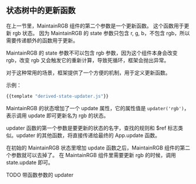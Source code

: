 <h2 id="updater">状态树中的更新函数</h2>

在上一节里，MaintainRGB 组件的第二个参数是一个更新函数。
这个函数用于更新 rgb 状态。
因为 MaintainRGB 的 state 参数只包含 r, g, b，不包含 rgb，所以需要传递额外的函数用于更新。

MaintainRGB 的 state 参数不可以包含 rgb 参数，因为这个组件本身会改变 rgb，改变 rgb 又会触发它的重新计算，导致死循环，框架会抛出异常。

对于这种常用的场景，框架提供了一个方便的机制，用于定义更新函数。

示例：

```js
{{template "derived-state-updater.js"}}
```

MaintainRGB 的状态增加了一个 update 属性，它的属性值是 `updater('rgb')`，表示调用 update 即可更新名为 rgb 的状态。

updater 函数的第一个参数是要更新的状态的名字，查找的规则和 $ref 标志类似。updater 的其他函数，将直接传递给最终的 App.update 函数。

在初始的 MaintainRGB 状态里增加 update 函数之后，MaintainRGB 组件的第二个参数就可以去掉了。
在 MaintainRGB 组件里需要更新 rgb 的时候，调用 state.update 即可。

TODO 带函数参数的 updater
